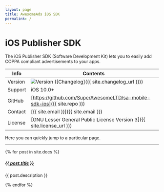 ```yaml
---
layout: page
title: AwesomeAds iOS SDK
permalink: /
---
```


# iOS Publisher SDK

The iOS Publisher SDK (Software Development Kit) lets you to easily add COPPA compliant advertisements to your apps.

| Info    | Contents  |
|---------|-----------|
| Version   |   ![Version](https://img.shields.io/github/v/tag/SuperAwesomeLTD/sa-mobile-sdk-ios) ([Changelog]({{ site.changelog_url }}))   |
| Support   |   iOS 10.0+         |
| GitHub    |   [https://github.com/SuperAwesomeLTD/sa-mobile-sdk-ios]({{ site.repo }})         |
| Contact   |   [{{ site.email }}]({{ site.email }})        |
| License   |   [GNU Lesser General Public License Version 3]({{ site.license_url }})           |

Here you can quickly jump to a particular page.

<div class="section-index">
    <hr class="panel-line">
    {% for post in site.docs  %}        
    <div class="entry">
    <h5><a href="{{ post.url | prepend: site.baseurl }}">{{ post.title }}</a></h5>
    <p>{{ post.description }}</p>
    </div>{% endfor %}
</div>
